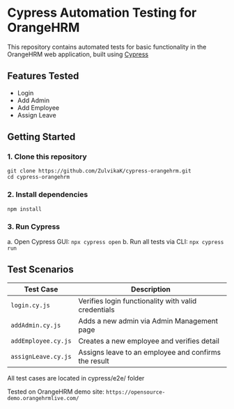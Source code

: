 # Cypress Automation Testing for OrangeHRM

This repository contains automated tests for basic functionality in the OrangeHRM web application, built using [Cypress](https://www.cypress.io/)

## Features Tested
- Login
- Add Admin
- Add Employee
- Assign Leave

## Getting Started
### 1. Clone this repository

```
git clone https://github.com/ZulvikaK/cypress-orangehrm.git
cd cypress-orangehrm
```
### 2. Install dependencies
```npm install```
### 3. Run Cypress
a. Open Cypress GUI:
```npx cypress open```
b. Run all tests via CLI:
```npx cypress run```

## Test Scenarios
| Test Case           | Description                                          |
| ------------------- | ---------------------------------------------------- |
| `login.cy.js`       | Verifies login functionality with valid credentials  |
| `addAdmin.cy.js`    | Adds a new admin via Admin Management page           |
| `addEmployee.cy.js` | Creates a new employee and verifies detail           |
| `assignLeave.cy.js` | Assigns leave to an employee and confirms the result |

 All test cases are located in cypress/e2e/ folder

 Tested on OrangeHRM demo site: ```https://opensource-demo.orangehrmlive.com/```


